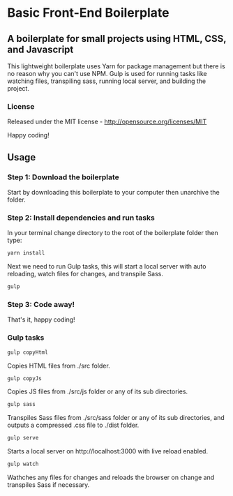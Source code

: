 # Basic Front-End Boilerplate
## A boilerplate for small projects using HTML, CSS, and Javascript
This lightweight boilerplate uses Yarn for package management but there is no reason why you can't use NPM. Gulp is used for running tasks like watching files, transpiling sass, running local server, and building the project.

### License
Released under the MIT license - http://opensource.org/licenses/MIT

Happy coding!

## Usage
### Step 1: Download the boilerplate
Start by downloading this boilerplate to your computer then unarchive the folder.

### Step 2: Install dependencies and run tasks
In your terminal change directory to the root of the boilerplate folder then type:
```bash
yarn install
```
Next we need to run Gulp tasks, this will start a local server with auto reloading, watch files for changes, and transpile Sass.
```bash
gulp
```

### Step 3: Code away!
That's it, happy coding!

### Gulp tasks
```bash
gulp copyHtml
```
Copies HTML files from ./src folder.

```bash
gulp copyJs
```
Copies JS files from ./src/js folder or any of its sub directories.

```bash
gulp sass
```
Transpiles Sass files from ./src/sass folder or any of its sub directories, and outputs a compressed .css file to ./dist folder.


```bash
gulp serve
```
Starts a local server on http://localhost:3000 with live reload enabled.

```bash
gulp watch
```
Wathches any files for changes and reloads the browser on change and transpiles Sass if necessary.